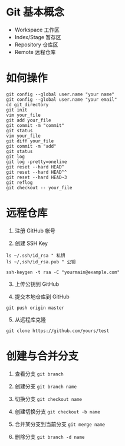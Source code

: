 # Git 基本概念

- Workspace 	工作区
- Index/Stage	暂存区
- Repository	仓库区
- Remote	远程仓库

# 如何操作

```
git config --global user.name "your name"
git config --global user.name "your email"
cd git_directory
git init
vim your_file
git add your_file
git commit -m "commit"
git status
vim your_file
git diff your_file
git commit -m "add"
git status
git log 
git log -pretty=oneline
git reset --hard HEAD^
git reset --hard HEAD^^
git reset --hard HEAD~3
git reflog
git checkout -- your_file

```

# 远程仓库

1. 注册 GitHub 帐号

2. 创建 SSH Key

```
ls ~/.ssh/id_rsa " 私钥
ls ~/,ssh/id_rsa.pub " 公钥

ssh-keygen -t rsa -C "yourmain@example.com"
```

3. 上传公钥到 GitHub

4. 提交本地仓库到 GitHub

`git push origin master`

5. 从远程库克隆

`git clone https://github.com/yours/test`

# 创建与合并分支

1. 查看分支
`git branch`

2. 创建分支
`git branch name`

3. 切换分支
`git checkout name`

4. 创建切换分支
`git checkout -b name`

5. 合并某分支到当前分支
`git merge name`

6. 删除分支
`git branch -d name`



